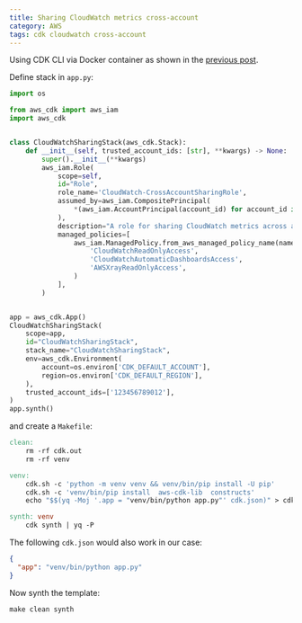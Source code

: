 ```yaml
---
title: Sharing CloudWatch metrics cross-account
category: AWS
tags: cdk cloudwatch cross-account
---
```


Using CDK CLI via Docker container as shown in the [previous post](https://andrei.fokau.se/aws-cdk-cli).

Define stack in `app.py`:

```py
import os

from aws_cdk import aws_iam
import aws_cdk


class CloudWatchSharingStack(aws_cdk.Stack):
    def __init__(self, trusted_account_ids: [str], **kwargs) -> None:
        super().__init__(**kwargs)
        aws_iam.Role(
            scope=self,
            id="Role",
            role_name='CloudWatch-CrossAccountSharingRole',
            assumed_by=aws_iam.CompositePrincipal(
                *(aws_iam.AccountPrincipal(account_id) for account_id in trusted_account_ids)
            ),
            description="A role for sharing CloudWatch metrics across accounts",
            managed_policies=[
                aws_iam.ManagedPolicy.from_aws_managed_policy_name(name) for name in (
                    'CloudWatchReadOnlyAccess',
                    'CloudWatchAutomaticDashboardsAccess',
                    'AWSXrayReadOnlyAccess',
                )
            ],
        )


app = aws_cdk.App()
CloudWatchSharingStack(
    scope=app,
    id="CloudWatchSharingStack",
    stack_name="CloudWatchSharingStack",
    env=aws_cdk.Environment(
        account=os.environ['CDK_DEFAULT_ACCOUNT'],
        region=os.environ['CDK_DEFAULT_REGION'],
    ),
    trusted_account_ids=['123456789012'],
)
app.synth()
```

and create a `Makefile`:

```makefile
clean:
	rm -rf cdk.out
	rm -rf venv

venv:
	cdk.sh -c 'python -m venv venv && venv/bin/pip install -U pip'
	cdk.sh -c 'venv/bin/pip install  aws-cdk-lib  constructs'
	echo "$$(yq -Moj '.app = "venv/bin/python app.py"' cdk.json)" > cdk.json

synth: venv
	cdk synth | yq -P
```

The following `cdk.json` would also work in our case:

```json
{
  "app": "venv/bin/python app.py"
}
```

Now synth the template:

```shell
make clean synth
```
